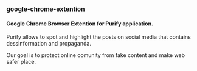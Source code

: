 ### google-chrome-extention

#### Google Chrome Browser Extention for Purify application.

Purify allows to spot and highlight the posts on social media that contains dessinformation and propaganda.

Our goal is to protect online comunity from fake content and make web safer place.

